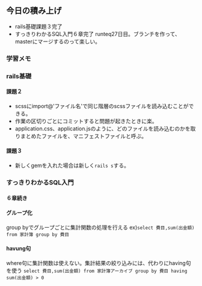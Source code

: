 ## 今日の積み上げ
- rails基礎課題３完了
- すっきりわかるSQL入門６章完了
runteq27日目。ブランチを作って、masterにマージするのって楽しい。
### 学習メモ
### rails基礎
#### 課題２
- scssにimport@'ファイル名'で同じ階層のscssファイルを読み込むことができる。
- 作業の区切りごとにコミットすると問題が起きたときに楽。
- application.css、application.jsのように、どのファイルを読み込むのかを取りまとめたファイルを、マニフェストファイルと呼ぶ。
#### 課題３
- 新しくgemを入れた場合は新しく`rails s`する。

### すっきりわかるSQL入門
#### ６章続き
#### グループ化
group byでグループごとに集計関数の処理を行える
ex)`select 費目,sum(出金額) from 家計簿 group by 費目`
#### havung句
where句に集計関数は使えない。集計結果の絞り込みには、代わりにhaving句を使う
`select 費目,sum(出金額) from 家計簿アーカイブ group by 費目 having sum(出金額) > 0`